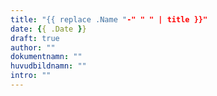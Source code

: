 ```yaml
---
title: "{{ replace .Name "-" " " | title }}"
date: {{ .Date }}
draft: true
author: ""
dokumentnamn: ""
huvudbildnamn: ""
intro: ""
---
```



